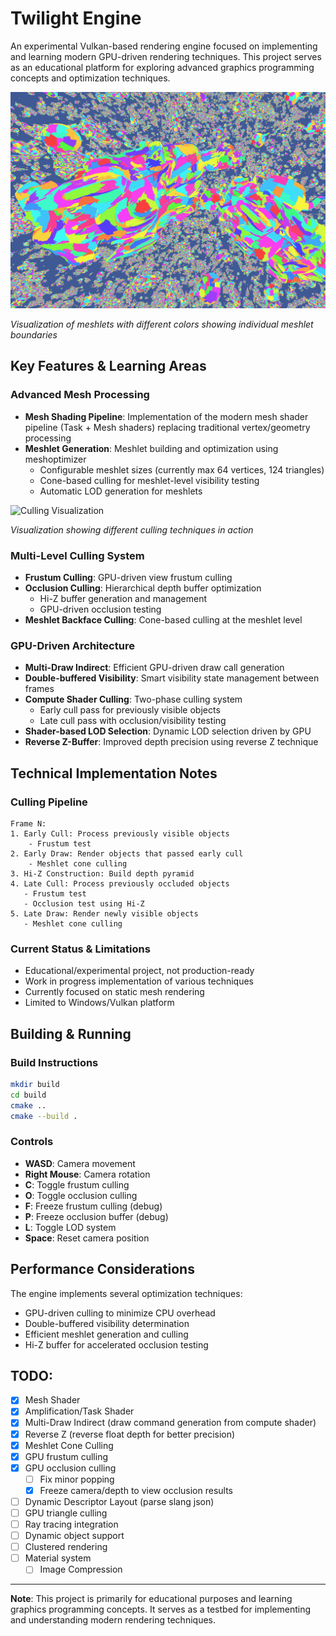 # Twilight Engine

An experimental Vulkan-based rendering engine focused on implementing and learning modern GPU-driven rendering techniques. This project serves as an educational platform for exploring advanced graphics programming concepts and optimization techniques.

![Meshlet Visualization](images/meshlets.png)

*Visualization of meshlets with different colors showing individual meshlet boundaries*

## Key Features & Learning Areas

### Advanced Mesh Processing
- **Mesh Shading Pipeline**: Implementation of the modern mesh shader pipeline (Task + Mesh shaders) replacing traditional vertex/geometry processing
- **Meshlet Generation**: Meshlet building and optimization using meshoptimizer
  - Configurable meshlet sizes (currently max 64 vertices, 124 triangles)
  - Cone-based culling for meshlet-level visibility testing
  - Automatic LOD generation for meshlets

![Culling Visualization](images/ss.png)

*Visualization showing different culling techniques in action*

### Multi-Level Culling System
- **Frustum Culling**: GPU-driven view frustum culling
- **Occlusion Culling**: Hierarchical depth buffer optimization
  - Hi-Z buffer generation and management
  - GPU-driven occlusion testing
- **Meshlet Backface Culling**: Cone-based culling at the meshlet level

### GPU-Driven Architecture
- **Multi-Draw Indirect**: Efficient GPU-driven draw call generation
- **Double-buffered Visibility**: Smart visibility state management between frames
- **Compute Shader Culling**: Two-phase culling system
  - Early cull pass for previously visible objects
  - Late cull pass with occlusion/visibility testing
- **Shader-based LOD Selection**: Dynamic LOD selection driven by GPU
- **Reverse Z-Buffer**: Improved depth precision using reverse Z technique

## Technical Implementation Notes

### Culling Pipeline
```
Frame N:
1. Early Cull: Process previously visible objects
    - Frustum test
2. Early Draw: Render objects that passed early cull
    - Meshlet cone culling
3. Hi-Z Construction: Build depth pyramid
4. Late Cull: Process previously occluded objects
   - Frustum test
   - Occlusion test using Hi-Z
5. Late Draw: Render newly visible objects
   - Meshlet cone culling
```

### Current Status & Limitations
- Educational/experimental project, not production-ready
- Work in progress implementation of various techniques
- Currently focused on static mesh rendering
- Limited to Windows/Vulkan platform

## Building & Running

### Build Instructions
```bash
mkdir build
cd build
cmake ..
cmake --build .
```

### Controls
- **WASD**: Camera movement
- **Right Mouse**: Camera rotation
- **C**: Toggle frustum culling
- **O**: Toggle occlusion culling
- **F**: Freeze frustum culling (debug)
- **P**: Freeze occlusion buffer (debug)
- **L**: Toggle LOD system
- **Space**: Reset camera position

## Performance Considerations

The engine implements several optimization techniques:
- GPU-driven culling to minimize CPU overhead
- Double-buffered visibility determination
- Efficient meshlet generation and culling
- Hi-Z buffer for accelerated occlusion testing

## TODO:
- [x] Mesh Shader
- [x] Amplification/Task Shader
- [x] Multi-Draw Indirect (draw command generation from compute shader)
- [x] Reverse Z (reverse float depth for better precision)
- [x] Meshlet Cone Culling
- [x] GPU frustum culling
- [x] GPU occlusion culling
	- [ ] Fix minor popping
	- [x] Freeze camera/depth to view occlusion results
- [ ] Dynamic Descriptor Layout (parse slang json)
- [ ] GPU triangle culling
- [ ] Ray tracing integration
- [ ] Dynamic object support
- [ ] Clustered rendering
- [ ] Material system
    - [ ] Image Compression
---

**Note**: This project is primarily for educational purposes and learning graphics programming concepts. It serves as a testbed for implementing and understanding modern rendering techniques.
